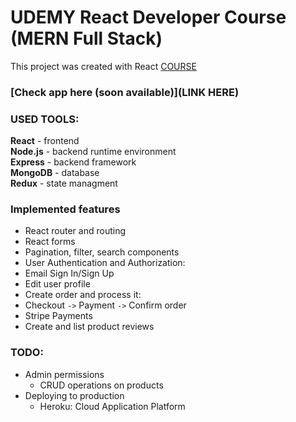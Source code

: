 # UDEMY React Developer Course (MERN Full Stack)

This project was created with React [COURSE](https://www.udemy.com/course/mern-stack-ecommerce-site-using-react-redux-nodejs/ "course") 

###  [Check app here (soon available)](LINK HERE)

### USED TOOLS:

**React** - frontend <br />
**Node.js** - backend runtime environment <br />
**Express** - backend framework <br />
**MongoDB** - database <br />
**Redux** - state managment

### Implemented features
+ React router and routing
+ React forms
+ Pagination, filter, search components
+ User Authentication and Authorization:
 + Email Sign In/Sign Up
 + Edit user profile
+ Create order and process it:
 + Checkout `->` Payment `->` Confirm order
+ Stripe Payments
+ Create and list product reviews

### TODO:
+ Admin permissions
  + CRUD operations on products
+ Deploying to production
  + Heroku: Cloud Application Platform
